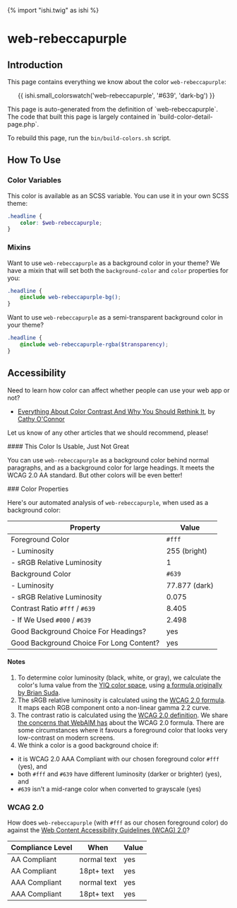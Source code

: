 {% import "ishi.twig" as ishi %}
# web-rebeccapurple

## Introduction

This page contains everything we know about the color `web-rebeccapurple`:

<div class="grid">
    <div class="cell">
        <div class="swatch">
            <ul>
                {{ ishi.small_colorswatch('web-rebeccapurple', '#639', 'dark-bg') }}
            </ul>
        </div>
    </div>
</div>

<div class="callout callout--info" markdown="1">
This page is auto-generated from the definition of `web-rebeccapurple`. The code that built this page is largely contained in `build-color-detail-page.php`.

To rebuild this page, run the `bin/build-colors.sh` script.
</div>

## How To Use

### Color Variables

This color is available as an SCSS variable. You can use it in your own SCSS theme:

```scss
.headline {
    color: $web-rebeccapurple;
}
```

### Mixins

Want to use `web-rebeccapurple` as a background color in your theme? We have a mixin that will set both the `background-color` and `color` properties for you:

```scss
.headline {
    @include web-rebeccapurple-bg();
}
```

Want to use `web-rebeccapurple` as a semi-transparent background color in your theme?

```scss
.headline {
    @include web-rebeccapurple-rgba($transparency);
}
```

## Accessibility

Need to learn how color can affect whether people can use your web app or not?

* [Everything About Color Contrast And Why You Should Rethink It](https://www.smashingmagazine.com/2014/10/color-contrast-tips-and-tools-for-accessibility/), by [Cathy O'Connor](http://www.twitter.com/cagocon)

Let us know of any other articles that we should recommend, please!
<div class="callout callout--warning" markdown="1">
#### This Color Is Usable, Just Not Great

You can use `web-rebeccapurple` as a background color behind normal paragraphs, and as a background color for large headings. It meets the WCAG 2.0 AA standard. But other colors will be even better!
</div>
### Color Properties

Here's our automated analysis of `web-rebeccapurple`, when used as a background color:

Property | Value
---------|------
Foreground Color | `#fff`
- Luminosity | 255 (bright)
- sRGB Relative Luminosity | 1
Background Color | `#639`
- Luminosity | 77.877 (dark)
- sRGB Relative Luminosity | 0.075
Contrast Ratio `#fff` / `#639` | 8.405
- If We Used `#000` / `#639` | 2.498
Good Background Choice For Headings? | yes
Good Background Choice For Long Content? | yes

#### Notes

1. To determine color luminosity (black, white, or gray), we calculate the color's luma value from the [YIQ color space](https://en.wikipedia.org/wiki/YIQ), using [a formula originally by Brian Suda](https://24ways.org/2010/calculating-color-contrast/).
1. The sRGB relative luminosity is calculated using the [WCAG 2.0 formula](https://www.w3.org/TR/WCAG20/#relativeluminancedef). It maps each RGB component onto a non-linear gamma 2.2 curve.
1. The contrast ratio is calculated using the [WCAG 2.0 definition](https://www.w3.org/TR/2008/REC-WCAG20-20081211/#contrast-ratiodef). We share [the concerns that WebAIM has](http://webaim.org/blog/wcag-2-1-feedback/) about the WCAG 2.0 formula. There are some circumstances where it favours a foreground color that looks very low-contrast on modern screens.
1. We think a color is a good background choice if:
  - it is WCAG 2.0 AAA Compliant with our chosen foreground color `#fff` (yes), and
  - both `#fff` and `#639` have different luminosity (darker or brighter) (yes), and
  - `#639` isn't a mid-range color when converted to grayscale (yes)

### WCAG 2.0

How does `web-rebeccapurple` (with `#fff` as our chosen foreground color) do against the [Web Content Accessibility Guidelines (WCAG) 2.0](https://www.w3.org/TR/WCAG20/)?

Compliance Level | When | Value
-----------------|------|------
AA Compliant | normal text | yes
AA Compliant | 18pt+ text | yes
AAA Compliant | normal text | yes
AAA Compliant | 18pt+ text | yes